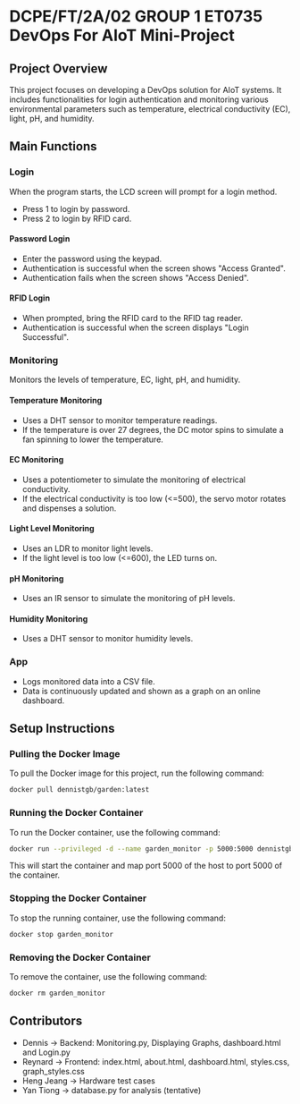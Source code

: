 # DCPE/FT/2A/02 GROUP 1 ET0735 DevOps For AIoT Mini-Project

## Project Overview

This project focuses on developing a DevOps solution for AIoT systems. It includes functionalities for login authentication and monitoring various environmental parameters such as temperature, electrical conductivity (EC), light, pH, and humidity.

## Main Functions

### Login

When the program starts, the LCD screen will prompt for a login method.
- Press 1 to login by password.
- Press 2 to login by RFID card.

#### Password Login

- Enter the password using the keypad.
- Authentication is successful when the screen shows "Access Granted".
- Authentication fails when the screen shows "Access Denied".

#### RFID Login

- When prompted, bring the RFID card to the RFID tag reader.
- Authentication is successful when the screen displays "Login Successful".

### Monitoring

Monitors the levels of temperature, EC, light, pH, and humidity.

#### Temperature Monitoring

- Uses a DHT sensor to monitor temperature readings.
- If the temperature is over 27 degrees, the DC motor spins to simulate a fan spinning to lower the temperature.

#### EC Monitoring

- Uses a potentiometer to simulate the monitoring of electrical conductivity.
- If the electrical conductivity is too low (<=500), the servo motor rotates and dispenses a solution.

#### Light Level Monitoring

- Uses an LDR to monitor light levels.
- If the light level is too low (<=600), the LED turns on.

#### pH Monitoring

- Uses an IR sensor to simulate the monitoring of pH levels.

#### Humidity Monitoring

- Uses a DHT sensor to monitor humidity levels.

### App

- Logs monitored data into a CSV file.
- Data is continuously updated and shown as a graph on an online dashboard.

## Setup Instructions

### Pulling the Docker Image

To pull the Docker image for this project, run the following command:
```bash
docker pull dennistgb/garden:latest
```

### Running the Docker Container

To run the Docker container, use the following command:
```bash
docker run --privileged -d --name garden_monitor -p 5000:5000 dennistgb/garden:latest
```

This will start the container and map port 5000 of the host to port 5000 of the container.

### Stopping the Docker Container

To stop the running container, use the following command:
```bash
docker stop garden_monitor
```

### Removing the Docker Container

To remove the container, use the following command:
```bash
docker rm garden_monitor
```

## Contributors

- Dennis -> Backend: Monitoring.py, Displaying Graphs, dashboard.html and Login.py
- Reynard -> Frontend: index.html, about.html, dashboard.html, styles.css, graph_styles.css
- Heng Jeang -> Hardware test cases
- Yan Tiong -> database.py for analysis (tentative)
